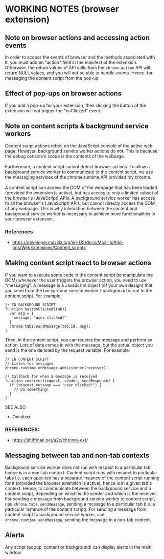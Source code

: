 # WORKING NOTES (browser extension)

## Note on browser actions and accessing action events
In order to access the events of browser and the methods associated with it, you must add an "action" field in the manifest of the extension. Otherwise, the return values of API calls from the `chrome.action` API will return NULL values, and you will not be able to handle events. Hence, for messaging the content script from the pop-up

## Effect of pop-ups on browser actions
If you add a pop-up for your extension, then clicking the button of the extension will not trigger the "onClicked" event.

## Note on content scripts & background service workers
Content script actions refect on the JavaScript console of the active web page. However, background service worker actions do not. This is because the debug console's scope is the contents of the webpage.
<br><br>
Furthermore, a content script cannot detect browser actions. To allow a background service worker to communicate to the content script, we use the messaging services of the chrome.runtime API provided my chrome.
<br><br>
A content script can access the DOM of the webpage that has been loaded (provided the extension is active), but has access to only a limited subset of the browser's (JavaScript) APIs. A background service worker has access to all the browser's (JavaScript) APIs, but cannot directly access the DOM of any webpage. This is why interaction between the content and background service worker is necessary to achieve more functionalities in your browser extension.

### References
- https://developer.mozilla.org/en-US/docs/Mozilla/Add-ons/WebExtensions/Content_scripts

## Making content script react to browser actions
If you want to execute some code in the content script (to manipulate the DOM) whenever the user triggers the browser action, you need to use "messaging". A message is a JavaScript object (of your own design) that you send from the background service worker / background script to the content script. For example:
```
// IN BACKGROUND SCRIPT
function buttonClicked(tab){
  var msg = {
    message: "user clicked!"
  }
  chrome.tabs.sendMessage(tab.id, msg);
}
```
Then, in the content script, you can receive the message and perform an action. Lots of data comes in with the message, but the actual object you send is the one denoted by the request variable. For example:
```
// IN CONTENT SCRIPT
// Listen for messages
chrome.runtime.onMessage.addListener(receiver);

// Callback for when a message is received
function receiver(request, sender, sendResponse) {
  if (request.message === "user clicked!") {
    // Do something!
  }
}
```
SEE ALSO:
- Omnibox

### REFERENCES:
- https://shiffman.net/a2z/chrome-ext/

## Messaging between tab and non-tab contexts
Background service worker does not run with respect to a particular tab, hence is in a non-tab context. Content script runs with respect to particular tabs i.e. each open tab has a separate instance of the content script running for it (provided the browser extension is active), hence is in a given tab's context. Hence, to communicate between the background service and a content script, depending on which is the sender and which is the receiver. For sending a message from background service worker to content script, use `chrome.tabs.sendMessage`, sending a message to a particular tab (i.e. a particular instance of the content script). For sending a message from content script to background service worker, use `chrome.runtime.sendMessage`, sending the message in a non-tab context.

## Alerts
Any script (popup, content or background) can display alerts in the main window.
